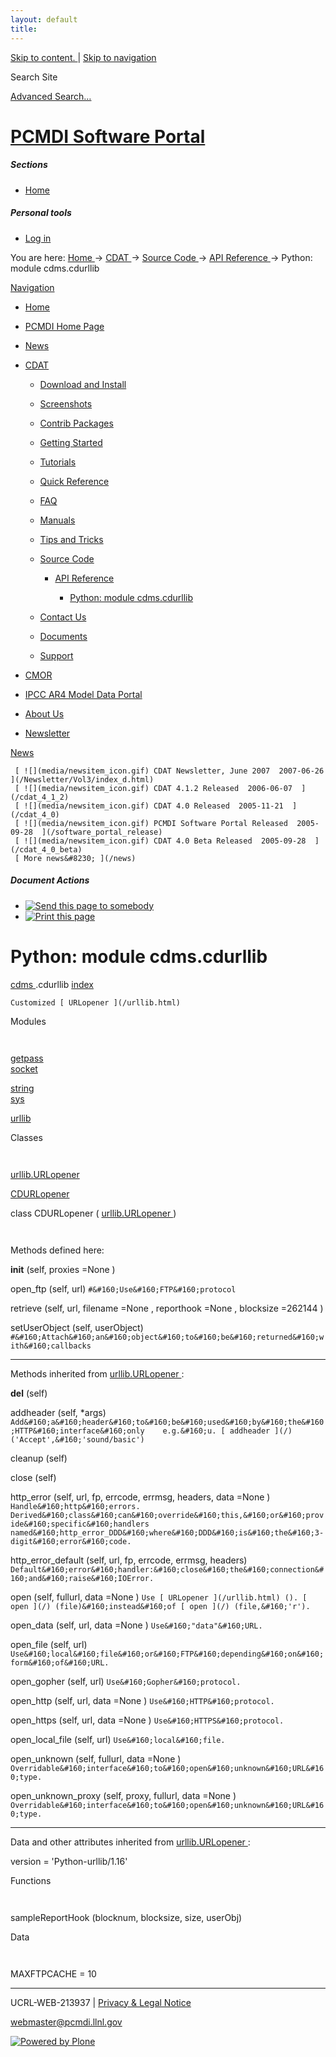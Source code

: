 ```yaml
---
layout: default
title:
---
```


 [ Skip to content. ](/cdat/source/api-reference/cdms.cdurllib.html) | [ Skip
to navigation ](/cdat/source/api-reference/cdms.cdurllib.html)

Search Site

[ Advanced Search&#8230; ](/search_form)

#  [ PCMDI Software Portal ](/)

#####  Sections

  * [ Home ](/)

#####  Personal tools

  * [ Log in ](/login_form)

You are here:  [ Home ](/) -> [ CDAT ](/cdat) -> [ Source Code ](/cdat/source)
-> [ API Reference ](/cdat/source/api-reference) -> Python: module
cdms.cdurllib

[ Navigation ](/sitemap)

    

  * [ Home ](/)

  * [ PCMDI Home Page ](/)

  * [ News ](/news)

  * [ CDAT ](/cdat)

    * [ Download and Install ](/cdat/download)

    * [ Screenshots ](/cdat/screenshots)

    * [ Contrib Packages ](/cdat/contrib)

    * [ Getting Started ](/cdat/getting_started)

    * [ Tutorials ](/cdat/tutorials)

    * [ Quick Reference ](/cdat/quick_reference)

    * [ FAQ ](/cdat/FAQ)

    * [ Manuals ](/cdat/manuals)

    * [ Tips and Tricks ](/cdat/tips_and_tricks)

    * [ Source Code ](/cdat/source)

      * [ API Reference ](/cdat/source/api-reference)

        * [ Python: module cdms.cdurllib ](/cdat/source/api-reference/cdms.cdurllib.html)

    * [ Contact Us ](/cdat/contact-us)

    * [ Documents ](/cdat/docs)

    * [ Support ](/cdat/support)

  * [ CMOR ](/cmor)

  * [ IPCC AR4 Model Data Portal ](/esg_data_portal)

  * [ About Us ](/about)

  * [ Newsletter ](/Newsletter)

[ News ](/news)

     [ ![](media/newsitem_icon.gif) CDAT Newsletter, June 2007  2007-06-26  ](/Newsletter/Vol3/index_d.html)
     [ ![](media/newsitem_icon.gif) CDAT 4.1.2 Released  2006-06-07  ](/cdat_4_1_2)
     [ ![](media/newsitem_icon.gif) CDAT 4.0 Released  2005-11-21  ](/cdat_4_0)
     [ ![](media/newsitem_icon.gif) PCMDI Software Portal Released  2005-09-28  ](/software_portal_release)
     [ ![](media/newsitem_icon.gif) CDAT 4.0 Beta Released  2005-09-28  ](/cdat_4_0_beta)
     [ More news&#8230; ](/news)

#####  Document Actions

  * [ ![Send this page to somebody](media/mail_icon.gif) ](/cdat/source/api-reference/cdms.cdurllib.html/sendto_form)
  * [ ![Print this page](media/print_icon.gif) ](/this.print\(\))

#  Python: module cdms.cdurllib

  
  
 [ cdms  ](/cdms.html) .cdurllib 
[ index ](/)  

` Customized [ URLopener ](/urllib.html) `

  
 Modules 

` `

[ getpass ](/getpass.html)  
[ socket ](/socket.html)  

[ string ](/string.html)  
[ sys ](/sys.html)  

[ urllib ](/urllib.html)  

  
 Classes 

` `

[ urllib.URLopener ](/urllib.html)

    

[ CDURLopener ](/cdms.cdurllib.html)

  
class  CDURLopener  ( [ urllib.URLopener ](/urllib.html) )

` `

Methods defined here:  

 __init__  (self, proxies  =None  ) 

 open_ftp  (self, url) 
     ` #&#160;Use&#160;FTP&#160;protocol `

 retrieve  (self, url, filename  =None  , reporthook  =None  , blocksize  =262144  ) 

 setUserObject  (self, userObject) 
     ` #&#160;Attach&#160;an&#160;object&#160;to&#160;be&#160;returned&#160;with&#160;callbacks `

* * *

Methods inherited from [ urllib.URLopener ](/urllib.html) :  

 __del__  (self) 

 addheader  (self, *args) 
     ` Add&#160;a&#160;header&#160;to&#160;be&#160;used&#160;by&#160;the&#160;HTTP&#160;interface&#160;only   
e.g.&#160;u. [ addheader ](/) ('Accept',&#160;'sound/basic') `

 cleanup  (self) 

 close  (self) 

 http_error  (self, url, fp, errcode, errmsg, headers, data  =None  ) 
     ` Handle&#160;http&#160;errors.   
Derived&#160;class&#160;can&#160;override&#160;this,&#160;or&#160;provide&#160;specific&#160;handlers  
named&#160;http_error_DDD&#160;where&#160;DDD&#160;is&#160;the&#160;3-digit&#160;error&#160;code. `

 http_error_default  (self, url, fp, errcode, errmsg, headers) 
     ` Default&#160;error&#160;handler:&#160;close&#160;the&#160;connection&#160;and&#160;raise&#160;IOError. `

 open  (self, fullurl, data  =None  ) 
     ` Use [ URLopener ](/urllib.html) (). [ open ](/) (file)&#160;instead&#160;of [ open ](/) (file,&#160;'r'). `

 open_data  (self, url, data  =None  ) 
     ` Use&#160;"data"&#160;URL. `

 open_file  (self, url) 
     ` Use&#160;local&#160;file&#160;or&#160;FTP&#160;depending&#160;on&#160;form&#160;of&#160;URL. `

 open_gopher  (self, url) 
     ` Use&#160;Gopher&#160;protocol. `

 open_http  (self, url, data  =None  ) 
     ` Use&#160;HTTP&#160;protocol. `

 open_https  (self, url, data  =None  ) 
     ` Use&#160;HTTPS&#160;protocol. `

 open_local_file  (self, url) 
     ` Use&#160;local&#160;file. `

 open_unknown  (self, fullurl, data  =None  ) 
     ` Overridable&#160;interface&#160;to&#160;open&#160;unknown&#160;URL&#160;type. `

 open_unknown_proxy  (self, proxy, fullurl, data  =None  ) 
     ` Overridable&#160;interface&#160;to&#160;open&#160;unknown&#160;URL&#160;type. `

* * *

Data and other attributes inherited from [ urllib.URLopener ](/urllib.html) :  

 version  = 'Python-urllib/1.16' 

  
 Functions 

` `

 sampleReportHook  (blocknum, blocksize, size, userObj) 

  
 Data 

` `

 MAXFTPCACHE  = 10 

* * *

UCRL-WEB-213937 | [ Privacy & Legal Notice ](/disclaimer.html)

[ webmaster@pcmdi.llnl.gov ](/webmaster@pcmdi.llnl.gov)

[ ![Powered by Plone](media/plone_powered.gif) ](/)

